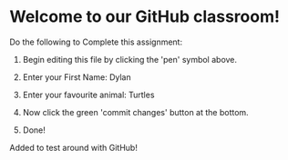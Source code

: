 # Welcome to our GitHub classroom!

Do the following to Complete this assignment:

1. Begin editing this file by clicking the 'pen' symbol above.

2. Enter your First Name: Dylan

3. Enter your favourite animal: Turtles

4. Now click the green 'commit changes' button at the bottom.

5. Done!


Added to test around with GitHub!
